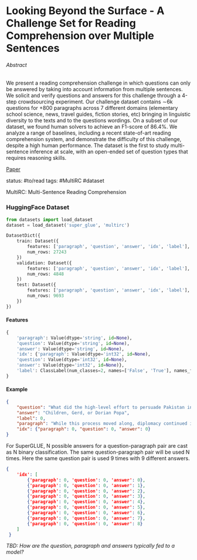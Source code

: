 # Looking Beyond the Surface - A Challenge Set for Reading Comprehension over Multiple Sentences

###### Abstract

We present a reading comprehension challenge in which questions can only be answered by taking into account information from multiple sentences. We solicit and verify questions and answers for this challenge through a 4-step crowdsourcing experiment. Our challenge dataset contains ∼6k questions for +800 paragraphs across 7 different domains (elementary school science, news, travel guides, fiction stories, etc) bringing in linguistic diversity to the texts and to the questions wordings. On a subset of our dataset, we found human solvers to achieve an F1-score of 86.4%. We analyze a range of baselines, including a recent state-of-art reading comprehension system, and demonstrate the difficulty of this challenge, despite a high human performance. The dataset is the first to study multi-sentence inference at scale, with an open-ended set of question types that requires reasoning skills.

[Paper](https://aclanthology.org/N18-1023.pdf)

status: #to/read
tags: #MultiRC #dataset

MultiRC:  Multi-Sentence Reading Comprehension

### HuggingFace Dataset

```python
from datasets import load_dataset
dataset = load_dataset('super_glue', 'multirc')
```

```python
DatasetDict({
    train: Dataset({
        features: ['paragraph', 'question', 'answer', 'idx', 'label'],
        num_rows: 27243
    })
    validation: Dataset({
        features: ['paragraph', 'question', 'answer', 'idx', 'label'],
        num_rows: 4848
    })
    test: Dataset({
        features: ['paragraph', 'question', 'answer', 'idx', 'label'],
        num_rows: 9693
    })
})
```

#### Features
```python
{
	'paragraph': Value(dtype='string', id=None), 
	'question': Value(dtype='string', id=None), 
	'answer': Value(dtype='string', id=None), 
	'idx': {'paragraph': Value(dtype='int32', id=None), 
	'question': Value(dtype='int32', id=None), 
	'answer': Value(dtype='int32', id=None)}, 
	'label': ClassLabel(num_classes=2, names=['False', 'True'], names_file=None, id=None)
}
```

#### Example
```json
{
	"question": "What did the high-level effort to persuade Pakistan include?",
	"answer": "Children, Gerd, or Dorian Popa",
	"label": 0,
	"paragraph": "While this process moved along, diplomacy continued its rounds. Direct pressure on the Taliban had proved unsuccessful. As one NSC staff note put it, \"Under the Taliban, Afghanistan is not so much a state sponsor of terrorism as it is a state sponsored by terrorists.\" In early 2000, the United States began a high-level effort to persuade Pakistan to use its influence over the Taliban. In January 2000, Assistant Secretary of State Karl Inderfurth and the State Department's counterterrorism coordinator, Michael Sheehan, met with General Musharraf in Islamabad, dangling before him the possibility of a presidential visit in March as a reward for Pakistani cooperation. Such a visit was coveted by Musharraf, partly as a sign of his government's legitimacy. He told the two envoys that he would meet with Mullah Omar and press him on  Bin Laden. They left, however, reporting to Washington that Pakistan was unlikely in fact to do anything,\" given what it sees as the benefits of Taliban control of Afghanistan.\" President Clinton was scheduled to travel to India. The State Department felt that he should not visit India without also visiting Pakistan. The Secret Service and the CIA, however, warned in the strongest terms that visiting Pakistan would risk the President's life. Counterterrorism officials also argued that Pakistan had not done enough to merit a presidential visit. But President Clinton insisted on including Pakistan in the itinerary for his trip to South Asia. His one-day stopover on March 25, 2000, was the first time a U.S. president had been there since 1969. At his meeting with Musharraf and others, President Clinton concentrated on tensions between Pakistan and India and the dangers of nuclear proliferation, but also discussed  Bin Laden. President Clinton told us that when he pulled Musharraf aside for a brief, one-on-one meeting, he pleaded with the general for help regarding  Bin Laden.\" I offered him the moon when I went to see him, in terms of better relations with the United States, if he'd help us get  Bin Laden and deal with another issue or two.\" The U.S. effort continued.",
	"idx": {"paragraph": 0, "question": 0, "answer": 0}
}
```

For SuperGLUE, N possible answers for a question-paragraph pair are cast as N binary classification. The same question-paragraph pair will be used N times. Here the same question pair is used 9 times with 9 different answers.

```json
{
	'idx': [
		{'paragraph': 0, 'question': 0, 'answer': 0},
		{'paragraph': 0, 'question': 0, 'answer': 1},
		{'paragraph': 0, 'question': 0, 'answer': 2},
		{'paragraph': 0, 'question': 0, 'answer': 3},
		{'paragraph': 0, 'question': 0, 'answer': 4},
		{'paragraph': 0, 'question': 0, 'answer': 5},
		{'paragraph': 0, 'question': 0, 'answer': 6},
		{'paragraph': 0, 'question': 0, 'answer': 7},
		{'paragraph': 0, 'question': 0, 'answer': 8}
	]
 }
```

*TBD: How are the question, paragraph and answers typically fed to a model?*